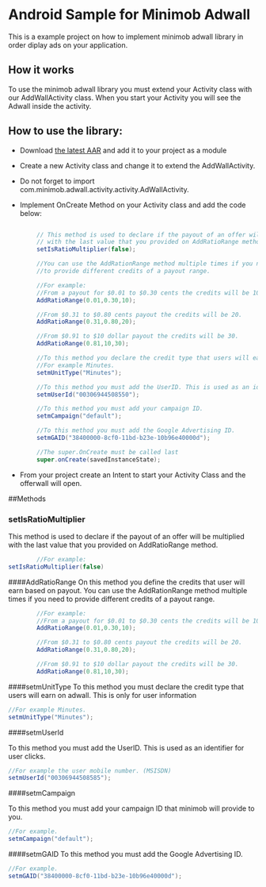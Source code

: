 # Android Sample for Minimob Adwall

This is a example project on how to implement minimob adwall library
 in order diplay ads on your application.

## How it works

To use the minimob adwall library you must extend your Activity class with our AddWallActivity class.
When you start your Activity you will see the Adwall inside the activity.


## How to use the library:

- Download [the latest AAR][1] and add it to your project as a module

- Create a new Activity class and change it to extend the AddWallActivity.

- Do not forget to import com.minimob.adwall.activity.activity.AdWallActivity.

- Implement OnCreate Method on your Activity class and add the code below:

```groovy

        // This method is used to declare if the payout of an offer will be multiplied
        // with the last value that you provided on AddRatioRange method.
        setIsRatioMultiplier(false);

        //You can use the AddRationRange method multiple times if you need
        //to provide different credits of a payout range.

        //For example:
        //From a payout for $0.01 to $0.30 cents the credits will be 10.
        AddRatioRange(0.01,0.30,10);

        //From $0.31 to $0.80 cents payout the credits will be 20.
        AddRatioRange(0.31,0.80,20);

        //From $0.91 to $10 dollar payout the credits will be 30.
        AddRatioRange(0.81,10,30);

        //To this method you declare the credit type that users will earn on adwall.
        //For example Minutes.
        setmUnitType("Minutes");

        //To this method you must add the UserID. This is used as an identifier for user clicks.
        setmUserId("00306944508550");

        //To this method you must add your campaign ID.
        setmCampaign("default");

        //To this method you must add the Google Advertising ID.
        setmGAID("38400000-8cf0-11bd-b23e-10b96e40000d");

        //The super.OnCreate must be called last
        super.onCreate(savedInstanceState);
```

- From your project create an Intent to start your Activity Class and the offerwall will open.

##Methods

### setIsRatioMultiplier

This method is used to declare if the payout of an offer will be multiplied with the last value that you provided on AddRatioRange method.

```groovy
		//For example:
setIsRatioMultiplier(false)
```

####AddRatioRange
On this method you define the credits that user will earn based on payout.
You can use the AddRationRange method multiple times if you need
to provide different credits of a payout range.

```groovy
		//For example:
        //From a payout for $0.01 to $0.30 cents the credits will be 10.
        AddRatioRange(0.01,0.30,10);

        //From $0.31 to $0.80 cents payout the credits will be 20.
        AddRatioRange(0.31,0.80,20);

        //From $0.91 to $10 dollar payout the credits will be 30.
        AddRatioRange(0.81,10,30);
```

####setmUnitType
To this method you must declare the credit type that users will earn on adwall.
This is only for user information
```groovy
//For example Minutes.
setmUnitType("Minutes");
```
####setmUserId

To this method you must add the UserID. This is used as an identifier for user clicks.
```groovy
//For example the user mobile number. (MSISDN)
setmUserId("00306944508585");
```


####setmCampaign

To this method you must add your campaign ID that minimob will provide to you. 
```groovy
//For example.
setmCampaign("default");
```

####setmGAID
To this method you must add the Google Advertising ID.
```groovy
//For example.
setmGAID("38400000-8cf0-11bd-b23e-10b96e40000d");
```



[1]:https://github.com/shermanventures/minimob_adwall/raw/master/com.minimob.adwall/com.minimob.adwall.aar
